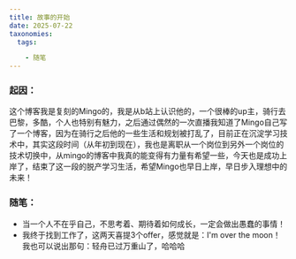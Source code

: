```yaml
---
title: 故事的开始
date: 2025-07-22
taxonomies:
  tags:

    - 随笔
---
```


### 起因：

​	这个博客我是复刻的Mingo的，我是从b站上认识他的，一个很棒的up主，骑行去巴黎，多酷，个人也特别有魅力，之后通过偶然的一次直播我知道了Mingo自己写了一个博客，因为在骑行之后他的一些生活和规划被打乱了，目前正在沉淀学习技术中，其实这段时间（从年初到现在），我也是离职从一个岗位到另外一个岗位的技术切换中，从mingo的博客中我真的能变得有力量有希望一些，今天也是成功上岸了，结束了这一段的脱产学习生活，希望Mingo也早日上岸，早日步入理想中的未来！

### 随笔：

- 当一个人不在乎自己，不思考着、期待着如何成长，一定会做出愚蠢的事情！
- 我终于找到工作了，这两天喜提3个offer，感觉就是：I'm over the moon！我也可以说出那句：轻舟已过万重山了，哈哈哈

